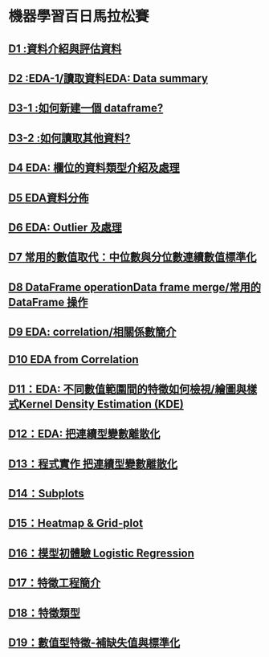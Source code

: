 # 機器學習百日馬拉松賽
## [D1 :資料介紹與評估資料](https://github.com/andrew623849/2nd-ML-100Days/tree/master/D01)
## [D2 :EDA-1/讀取資料EDA: Data summary](https://github.com/andrew623849/2nd-ML-100Days/blob/master/D02/Day_002_HW.ipynb)
## [D3-1 :如何新建一個 dataframe?](https://github.com/andrew623849/2nd-ML-100Days/blob/master/D03/Day_003-1_HW.ipynb)
## [D3-2 :如何讀取其他資料?](https://github.com/andrew623849/2nd-ML-100Days/blob/master/D03/Day_003-2_HW.ipynb)
## [D4 EDA: 欄位的資料類型介紹及處理](https://github.com/andrew623849/2nd-ML-100Days/blob/master/D04/Day_004_HW.ipynb)
## [D5 EDA資料分佈](https://github.com/andrew623849/2nd-ML-100Days/blob/master/D05/Day_005_HW.ipynb)
## [D6 EDA: Outlier 及處理](https://github.com/andrew623849/2nd-ML-100Days/blob/master/D6/Day_006_HW.ipynb)
## [D7 常用的數值取代：中位數與分位數連續數值標準化](https://github.com/andrew623849/2nd-ML-100Days/blob/master/D07/Day_007_HW.ipynb)
## [D8 DataFrame operationData frame merge/常用的 DataFrame 操作](https://github.com/andrew623849/2nd-ML-100Days/blob/master/D08/Day_008_HW.ipynb)
## [D9 EDA: correlation/相關係數簡介](https://github.com/andrew623849/2nd-ML-100Days/blob/master/D09/Day_009_HW.ipynb)
## [D10 EDA from Correlation](https://github.com/andrew623849/2nd-ML-100Days/blob/master/D10/Day_010_HW.ipynb)
## [D11：EDA: 不同數值範圍間的特徵如何檢視/繪圖與樣式Kernel Density Estimation (KDE)](https://github.com/andrew623849/2nd-ML-100Days/blob/master/D11/Day_011_HW.ipynb)
## [D12：EDA: 把連續型變數離散化](https://github.com/andrew623849/2nd-ML-100Days/blob/master/D12/Day_012_HW.ipynb)
## [D13：程式實作 把連續型變數離散化](https://github.com/andrew623849/2nd-ML-100Days/blob/master/D13/Day_013_HW.ipynb)
## [D14：Subplots](https://github.com/andrew623849/2nd-ML-100Days/blob/master/D14/Day_014_HW.ipynb)
## [D15：Heatmap & Grid-plot](https://github.com/andrew623849/2nd-ML-100Days/blob/master/D15/Day_015_HW.ipynb)
## [D16：模型初體驗 Logistic Regression](https://github.com/andrew623849/2nd-ML-100Days/blob/master/D16/Day_016_HW.ipynb)
## [D17：特徵工程簡介](https://github.com/andrew623849/2nd-ML-100Days/blob/master/D17/Day_017_HW.ipynb)
## [D18：特徵類型](https://github.com/andrew623849/2nd-ML-100Days/blob/master/D18/Day_018_HW.ipynb)
## [D19：數值型特徵-補缺失值與標準化](https://github.com/andrew623849/2nd-ML-100Days/blob/master/D19/Day_019_HW.ipynb)
